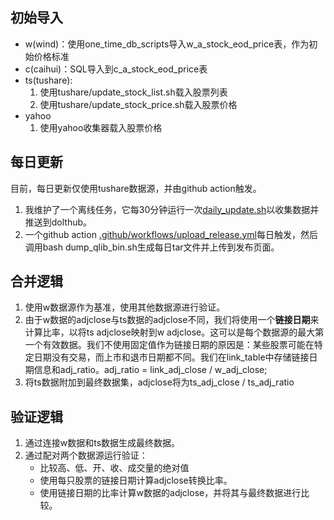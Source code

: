 ## 初始导入 
- w(wind)：使用one_time_db_scripts导入w_a_stock_eod_price表，作为初始价格标准
- c(caihui)：SQL导入到c_a_stock_eod_price表
- ts(tushare):
  1. 使用tushare/update_stock_list.sh载入股票列表
  2. 使用tushare/update_stock_price.sh载入股票价格
- yahoo
  1. 使用yahoo收集器载入股票价格

## 每日更新
目前，每日更新仅使用tushare数据源，并由github action触发。
1. 我维护了一个离线任务，它每30分钟运行一次[daily_update.sh](daily_update.sh)以收集数据并推送到dolthub。
2. 一个github action [.github/workflows/upload_release.yml](.github/workflows/upload_release.yml)每日触发，然后调用bash dump_qlib_bin.sh生成每日tar文件并上传到发布页面。

## 合并逻辑
1. 使用w数据源作为基准，使用其他数据源进行验证。
2. 由于w数据的adjclose与ts数据的adjclose不同，我们将使用一个**链接日期**来计算比率，以将ts adjclose映射到w adjclose。这可以是每个数据源的最大第一个有效数据。我们不使用固定值作为链接日期的原因是：某些股票可能在特定日期没有交易，而上市和退市日期都不同。我们在link_table中存储链接日期信息和adj_ratio。adj_ratio = link_adj_close / w_adj_close;
3. 将ts数据附加到最终数据集，adjclose将为ts_adj_close / ts_adj_ratio

## 验证逻辑
1. 通过连接w数据和ts数据生成最终数据。
2. 通过配对两个数据源运行验证：
   - 比较高、低、开、收、成交量的绝对值
   - 使用每只股票的链接日期计算adjclose转换比率。
   - 使用链接日期的比率计算w数据的adjclose，并将其与最终数据进行比较。
